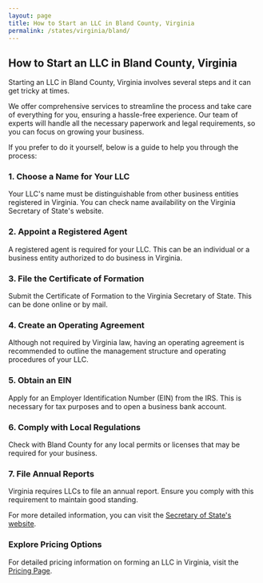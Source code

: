 ```yaml
---
layout: page
title: How to Start an LLC in Bland County, Virginia
permalink: /states/virginia/bland/
---
```


<h2>How to Start an LLC in Bland County, Virginia</h2>

<p>Starting an LLC in Bland County, Virginia involves several steps and it can get tricky at times.</p>

<p>We offer comprehensive services to streamline the process and take care of everything for you, ensuring a hassle-free experience. Our team of experts will handle all the necessary paperwork and legal requirements, so you can focus on growing your business.</p>

<p>If you prefer to do it yourself, below is a guide to help you through the process:</p>

<h3>1. Choose a Name for Your LLC</h3>
<p>Your LLC's name must be distinguishable from other business entities registered in Virginia. You can check name availability on the Virginia Secretary of State's website.</p>

<h3>2. Appoint a Registered Agent</h3>
<p>A registered agent is required for your LLC. This can be an individual or a business entity authorized to do business in Virginia.</p>

<h3>3. File the Certificate of Formation</h3>
<p>Submit the Certificate of Formation to the Virginia Secretary of State. This can be done online or by mail.</p>

<h3>4. Create an Operating Agreement</h3>
<p>Although not required by Virginia law, having an operating agreement is recommended to outline the management structure and operating procedures of your LLC.</p>

<h3>5. Obtain an EIN</h3>
<p>Apply for an Employer Identification Number (EIN) from the IRS. This is necessary for tax purposes and to open a business bank account.</p>

<h3>6. Comply with Local Regulations</h3>
<p>Check with Bland County for any local permits or licenses that may be required for your business.</p>

<h3>7. File Annual Reports</h3>
<p>Virginia requires LLCs to file an annual report. Ensure you comply with this requirement to maintain good standing.</p>

<p>For more detailed information, you can visit the <a href="https://www.sos.virginia.gov/">Secretary of State's website</a>.</p>

<h3>Explore Pricing Options</h3>
<p>For detailed pricing information on forming an LLC in Virginia, visit the <a href="{ '/new-pricing/' | relative_url }">Pricing Page</a>.</p>
